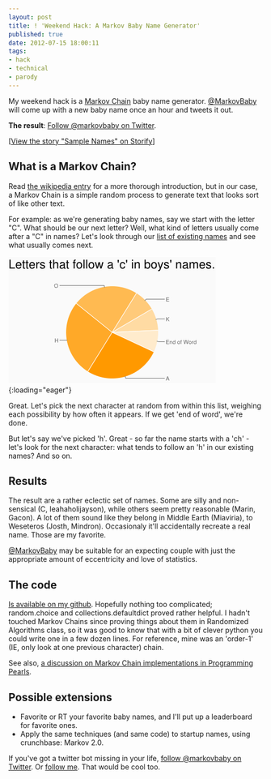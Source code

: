 ```yaml
---
layout: post
title: ! 'Weekend Hack: A Markov Baby Name Generator'
published: true
date: 2012-07-15 18:00:11
tags:
- hack
- technical
- parody
---
```



My weekend hack is a [Markov Chain](http://en.wikipedia.org/wiki/Markov_chain) baby name generator.  [@MarkovBaby](http://twitter.com/markovbaby) will come up with a new baby name once an hour and tweets it out.

**The result**: [Follow @markovbaby on Twitter](http://twitter.com/markovbaby).

<script src="http://storify.com/alexeymk/sample-names.js"></script><noscript>[<a href="http://storify.com/alexeymk/sample-names" target="_blank">View the story "Sample Names" on Storify</a>]</noscript>

What is a Markov Chain?
-----------------------
Read [the wikipedia entry](http://en.wikipedia.org/wiki/Markov_chain) for a more thorough introduction, but in our case, a Markov Chain is a simple random process to generate text that looks sort of like other text.

For example: as we're generating baby names, say we start with the letter "C".  What should be our next letter?  Well, what kind of letters usually come after a "C" in names?  Let's look through our [list of existing names](https://github.com/AlexeyMK/markov-baby-names/blob/master/boys.txt) and see what usually comes next.

![A Markov Baby Name Generator](/images/letters_after_c.png){:loading="eager"}

Great.  Let's pick the next character at random from within this list, weighing each possibility by how often it appears.  If we get 'end of word', we're done.

But let's say we've picked 'h'.  Great - so far the name starts with a 'ch' - let's look for the next character: what tends to follow an 'h' in our existing names?  And so on.

Results
-------

The result are a rather eclectic set of names.  Some are silly and non-sensical (C, Ieahaholijayson), while others seem pretty reasonable (Marin, Gacon).  A lot of them sound like they belong in Middle Earth (Miaviria), to Weseteros (Josth, Mindron).  Occasionaly it'll accidentally recreate a real name. Those are my favorite.

[@MarkovBaby](http://twitter.com/markovbaby) may be suitable for an expecting couple with just the appropriate amount of eccentricity and love of statistics.

The code
--------

[Is available on my github](https://github.com/AlexeyMK/markov-baby-names).  Hopefully nothing too complicated; random.choice and collections.defaultdict proved rather helpful. I hadn't touched Markov Chains since proving things about them in Randomized Algorithms class, so it was good to know that with a bit of clever python you could write one in a few dozen lines.  For reference, mine was an 'order-1' (IE, only look at one previous character) chain.

<script src="https://gist.github.com/3119751.js"> </script>

See also, [a discussion on Markov Chain implementations in Programming Pearls](http://www.cs.bell-labs.com/cm/cs/pearls/sec153.html).

Possible extensions
-------------------

- Favorite or RT your favorite baby names, and I'll put up a leaderboard for favorite ones.
- Apply the same techniques (and same code) to startup names, using crunchbase: Markov 2.0.

If you've got a twitter bot missing in your life, [follow @markovbaby on Twitter](http://twitter.com/markovbaby).  Or [follow me](http://twitter.com/alexeymk). That would be cool too.

